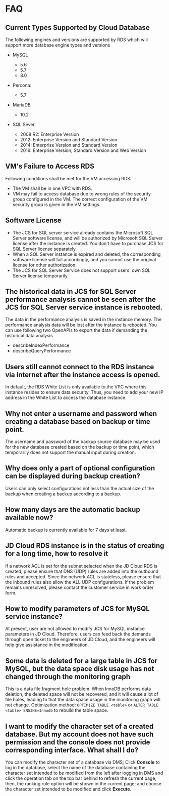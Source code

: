 # FAQ
## Current Types Supported by Cloud Database
The following engines and versions are supported by RDS which will support more database engine types and versions

- MySQL
    - 5.6
    - 5.7
    - 8.0
  
- Percona:
    - 5.7
  
- MariaDB
    - 10.2
  
- SQL Sever
    - 2008 R2: Enterprise Version
    - 2012: Enterprise Version and Standard Version
    - 2014: Enterprise Version and Standard Version
    - 2016: Enterprise Version, Standard Version and Web Version

## VM's Failure to Access RDS
Following conditions shall be met for the VM accessing RDS:
  - The VM shall be in one VPC with RDS.
  - VM may fail to access database due to wrong rules of the security group configured in the VM. The correct configuration of the VM security group is given in the VM settings.

## Software License
- The JCS for SQL server service already contains the Microsoft SQL Server software license, and will be authorized by Microsoft SQL Server license after the instance is created. You don't have to purchase JCS for SQL Server license separately.
- When a SQL Server instance is expired and deleted, the corresponding software license will fail accordingly, and you cannot use the original license for other authorization.
- The JCS for SQL Server Service does not support users' own SQL Server license temporarily.

## The historical data in JCS for SQL Server performance analysis cannot be seen after the JCS for SQL Server service instance is rebooted.
The data in the performance analysis is saved in the instance memory. The performance analysis data will be lost after the instance is rebooted. You can use following two OpenAPIs to export the data if demanding the historical data analysis.
- describeIndexPerformance
- describeQueryPerformance

## Users still cannot connect to the RDS instance via internet after the instance access is opened.
In default, the RDS White List is only available to the VPC where this instance resides to ensure data security. Thus, you need to add your new IP address in the White List to access the database instance.

## Why not enter a username and password when creating a database based on backup or time point.
The username and password of the backup source database may be used for the new database created based on the backup or time point, which temporarily does not support the manual input during creation.

## Why does only a part of optional configuration can be displayed during backup creation?
Users can only select configurations not less than the actual size of the backup when creating a backup according to a backup.

## How many days are the automatic backup available now?
Automatic backup is currently available for 7 days at least.

## JD Cloud RDS instance is in the status of creating for a long time, how to resolve it
If a network ACL is set for the subnet selected when the JD Cloud RDS is created, please ensure that DNS (UDP) rules are added into the outbound rules and accepted. Since the network ACL is stateless, please ensure that the inbound rules also allow the ALL UDP configurations. If the problem remains unresolved, please contact the customer service in work order form.

## How to modify parameters of JCS for MySQL service instance?
At present, user are not allowed to modify JCS for MySQL instance parameters in JD Cloud. Therefore, users can feed back the demands through open ticket to the engineers of JD Cloud, and the engineers will help give assistance in the modification.

## Some data is deleted for a large table in JCS for MySQL, but the data space disk usage has not changed through the monitoring graph
This is a data file fragment hole problem. When InnoDB performs data deletion, the deleted space will not be recovered, and it will cause a lot of file holes, leading to that the data space usage in the monitoring graph will not change. Optimization method: `OPTIMIZE TABLE <table>` or `ALTER TABLE <table> ENGINE=Innodb` to rebuild the table space.

## I want to modify the character set of a created database. But my account does not have such permission and the console does not provide corresponding interface. What shall I do?
You can modify the character set of a database via DMS; Click **Console** to log in the database, select the name of the database containing the character set intended to be modified from the left after logging in DMS and click the operation tab on the top bar behind to refresh the current page; then, the ranking rule option will be shown in the current page; and choose the character set intended to be modified and click **Execute**.
